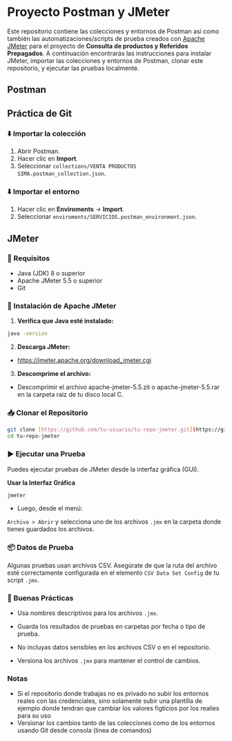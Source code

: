 # Proyecto Postman y JMeter
Este repositorio contiene las colecciones y entornos de Postman asi como también las automatizaciones/scripts de prueba creados con [Apache JMeter](https://jmeter.apache.org/) para el proyecto de **Consulta de productos y Referidos Prepagados**. A continuación encontrarás las instrucciones para instalar JMeter, importar las colecciones y entornos de Postman, clonar este repositorio, y ejecutar las pruebas localmente.

## Postman
## Práctica de Git

### ⬇️ Importar la colección
1. Abrir Postman.
2. Hacer clic en **Import**.
3. Seleccionar `collections/VENTA PRODUCTOS SIMA.postman_collection.json`.

### ⬇️ Importar el entorno
1. Hacer clic en **Enviroments** -> **Import**.
2. Seleccionar `enviroments/SERVICIOS.postman_environment.json`.

## JMeter

### 🔧 Requisitos

- Java (JDK) 8 o superior
- Apache JMeter 5.5 o superior
- Git

### 🚀 Instalación de Apache JMeter

1. **Verifica que Java esté instalado:**

```bash
java -version
```

2. **Descarga JMeter:**

- https://jmeter.apache.org/download_jmeter.cgi

3. **Descomprime el archivo:**

- Descomprimir el archivo apache-jmeter-5.5.zit o apache-jmeter-5.5.rar en la carpeta raiz de tu disco local C.

### 📥 Clonar el Repositorio
```bash
git clone [https://github.com/tu-usuario/tu-repo-jmeter.git](https://github.com/jonathan-NB/Automatizacio_Productos_prepagadosJMeter.git)
cd tu-repo-jmeter
```

### ▶️ Ejecutar una Prueba
Puedes ejecutar pruebas de JMeter desde la interfaz gráfica (GUI).

**Usar la Interfaz Gráfica**
```bash
jmeter
```
- Luego, desde el menú:

`Archivo > Abrir` y selecciona uno de los archivos `.jmx` en la carpeta donde tienes guardados los archivos.

### 📦 Datos de Prueba
Algunas pruebas usan archivos CSV. Asegúrate de que la ruta del archivo esté correctamente configurada en el elemento `CSV Data Set Config` de tu script `.jmx`.

### 🧪 Buenas Prácticas
- Usa nombres descriptivos para los archivos `.jmx`.

- Guarda los resultados de pruebas en carpetas por fecha o tipo de prueba.

- No incluyas datos sensibles en los archivos CSV o en el repositorio.

- Versiona los archivos `.jmx` para mantener el control de cambios.

### Notas
- Si el repositorio donde trabajas no es privado no subir los entornos reales con las credenciales, sino solamente subir una plantilla de ejemplo donde tendran que cambiar los valores figticios por los realies para su uso
- Versionar los cambios tanto de las colecciones como de los entornos usando Git desde consola (linea de comandos)
